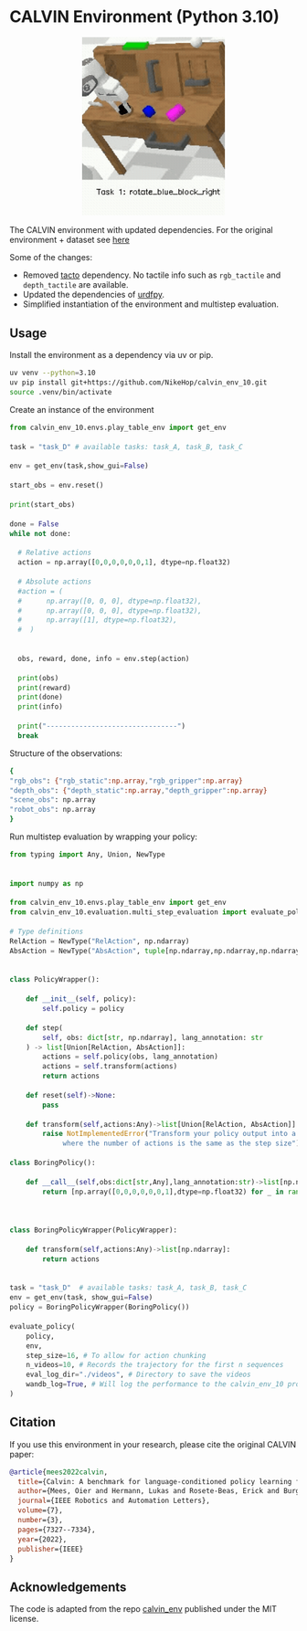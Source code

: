 # CALVIN Environment (Python 3.10)

<p align=center>
<img src="./assets/trajectory_3.gif" alt="Demo" width="250"/>
</p>

The CALVIN environment with updated dependencies. For the original environment + dataset see [here](https://github.com/mees/calvin)

Some of the changes: 
* Removed [tacto](https://github.com/facebookresearch/tacto) dependency. No tactile info such as `rgb_tactile` and `depth_tactile` are available. 
* Updated the dependencies of [urdfpy](https://github.com/NikeHop/urdfpy.git).
* Simplified instantiation of the environment and multistep evaluation.

## Usage 

Install the environment as a dependency via uv or pip.

```sh
uv venv --python=3.10
uv pip install git+https://github.com/NikeHop/calvin_env_10.git
source .venv/bin/activate
```

Create an instance of the environment 

```python
from calvin_env_10.envs.play_table_env import get_env 

task = "task_D" # available tasks: task_A, task_B, task_C

env = get_env(task,show_gui=False)

start_obs = env.reset()

print(start_obs)

done = False
while not done:

  # Relative actions
  action = np.array([0,0,0,0,0,0,1], dtype=np.float32)
  
  # Absolute actions
  #action = (
  #      np.array([0, 0, 0], dtype=np.float32),
  #      np.array([0, 0, 0], dtype=np.float32),
  #      np.array([1], dtype=np.float32),
  #  )
    
  
  obs, reward, done, info = env.step(action)

  print(obs)
  print(reward)
  print(done)
  print(info)

  print("--------------------------------")
  break

```

Structure of the observations:
```sh
{
"rgb_obs": {"rgb_static":np.array,"rgb_gripper":np.array}
"depth_obs": {"depth_static":np.array,"depth_gripper":np.array}
"scene_obs": np.array
"robot_obs": np.array
}
```


Run multistep evaluation by wrapping your policy:

```python
from typing import Any, Union, NewType


import numpy as np

from calvin_env_10.envs.play_table_env import get_env
from calvin_env_10.evaluation.multi_step_evaluation import evaluate_policy

# Type definitions
RelAction = NewType("RelAction", np.ndarray)
AbsAction = NewType("AbsAction", tuple[np.ndarray,np.ndarray,np.ndarray])


class PolicyWrapper():

    def __init__(self, policy):
        self.policy = policy

    def step(
        self, obs: dict[str, np.ndarray], lang_annotation: str
    ) -> list[Union[RelAction, AbsAction]]:
        actions = self.policy(obs, lang_annotation)
        actions = self.transform(actions)
        return actions
    
    def reset(self)->None:
        pass
    
    def transform(self,actions:Any)->list[Union[RelAction, AbsAction]]:
        raise NotImplementedError("Transform your policy output into a list of actions, \
             where the number of actions is the same as the step size")

class BoringPolicy():

    def __call__(self,obs:dict[str,Any],lang_annotation:str)->list[np.ndarray]:
        return [np.array([0,0,0,0,0,0,1],dtype=np.float32) for _ in range(16)]
    
    

class BoringPolicyWrapper(PolicyWrapper):
    
    def transform(self,actions:Any)->list[np.ndarray]:
        return actions


task = "task_D"  # available tasks: task_A, task_B, task_C
env = get_env(task, show_gui=False)
policy = BoringPolicyWrapper(BoringPolicy())

evaluate_policy(
    policy,
    env,
    step_size=16, # To allow for action chunking
    n_videos=10, # Records the trajectory for the first n sequences
    eval_log_dir="./videos", # Directory to save the videos
    wandb_log=True, # Will log the performance to the calvin_env_10 project 
)
```


## Citation

If you use this environment in your research, please cite the original CALVIN paper:

```bibtex
@article{mees2022calvin,
  title={Calvin: A benchmark for language-conditioned policy learning for long-horizon robot manipulation tasks},
  author={Mees, Oier and Hermann, Lukas and Rosete-Beas, Erick and Burgard, Wolfram},
  journal={IEEE Robotics and Automation Letters},
  volume={7},
  number={3},
  pages={7327--7334},
  year={2022},
  publisher={IEEE}
}
```

## Acknowledgements 

The code is adapted from the repo [calvin_env](https://github.com/mees/calvin_env) published under the MIT license.
